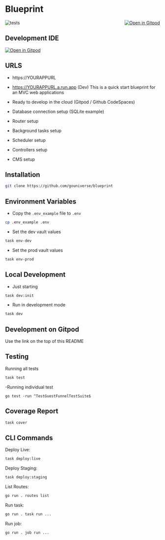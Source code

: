 # Blueprint 

<a href="https://gitpod.io/#https://github.com/gouniverse/blueprint" style="float:right;" target="_blank"><img src="https://gitpod.io/button/open-in-gitpod.svg" alt="Open in Gitpod" loading="lazy"></a>

![tests](https://github.com/gouniverse/blueprint/workflows/tests/badge.svg)

## Development IDE

<a href="https://gitpod.io/#https://github.com/gouniverse/blueprint" style="float:right:" target="_blank">
    <img src="https://gitpod.io/button/open-in-gitpod.svg" alt="Open in Gitpod" loading="lazy">
</a>

## URLS

- https://YOURAPPURL
- https://YOURAPPURL.a.run.app (Dev)
This is a quick start blueprint for an MVC web applications

- Ready to develop in the cloud (Gitpod / Github CodeSpaces)
- Database connection setup (SQLite example)
- Router setup
- Background tasks setup
- Scheduler setup
- Controllers setup
- CMS setup

## Installation

```bash
git clone https://github.com/gouniverse/blueprint
```

## Environment Variables

- Copy the `.env_example` file to `.env`

```bash
cp .env_example .env
```

- Set the dev vault values

```bash
task env-dev
```

- Set the prod vault values

```bash
task env-prod
```


## Local Development

- Just starting
```bash
task dev:init
```

- Run in development mode
```bash
task dev
```

## Development on Gitpod

Use the link on the top of this README

## Testing

Running all tests

```bash
task test
```

-Running individual test

```
go test -run ^TestGuestFunnelTestSuite$
```

## Coverage Report

```bash
task cover
```

## CLI Commands

Deploy Live:

```bash
task deploy:live
```

Deploy Staging:

```bash
task deploy:staging
```

List Routes:

```bash
go run . routes list
```

Run task:

```bash
go run . task run ...
```

Run job:

```bash
go run . job run ...
```
